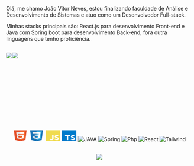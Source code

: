 Olá, me chamo João Vitor Neves, estou finalizando faculdade de Análise e Desenvolvimento de Sistemas e atuo como um Desenvolvedor Full-stack.

Minhas stacks principais são: React.js para desenvolvimento Front-end e Java com Spring boot para desenvolvimento Back-end, fora outra linguagens que tenho proficiência.

##

<div style="display:flex" align="center">
    <img height="180em" src="https://github-readme-stats.vercel.app/api?username=Neeeveess&show_icons=true&count_private=true&theme=transparent" />
    <img height="180em" src="https://github-readme-stats.vercel.app/api/top-langs/?username=Neeeveess&theme=transparent&layout=compact&hide_progress=true" />
</div>

##

<div align="center"> 
    <img align="justify" alt="HTML" title="HTML" height="30" width="40" src="https://raw.githubusercontent.com/devicons/devicon/master/icons/html5/html5-original.svg">
    <img align="justify" alt="CSS" title="CSS" height="30" width="40" src="https://raw.githubusercontent.com/devicons/devicon/master/icons/css3/css3-original.svg">
    <img align="justify" alt="JavaScript" title="JavaScript" height="30" width="40" src="https://raw.githubusercontent.com/devicons/devicon/master/icons/javascript/javascript-plain.svg">
    <img align="justify" alt="TypeScript" title="TypeScript" height="30" width="40" src="https://github.com/devicons/devicon/blob/master/icons/typescript/typescript-original.svg">    
    <img align="justify" alt="JAVA" title="JAVA" height="30" width="40" src="https://cdn.jsdelivr.net/gh/devicons/devicon@latest/icons/java/java-original.svg">
    <img align="justify" alt="Spring" title="Spring" height="30" width="40" src="https://cdn.jsdelivr.net/gh/devicons/devicon@latest/icons/spring/spring-original-wordmark.svg">
    <img align="justify" alt="Php" title="Php" height="30" width="40" src="https://cdn.jsdelivr.net/gh/devicons/devicon@latest/icons/php/php-original.svg" />
    <img align="justify" alt="React" title="React" height="30" width="40" src="https://cdn.jsdelivr.net/gh/devicons/devicon/icons/react/react-original.svg" />
    <img align="justify" alt="Tailwind" title="Tailwind" height="30" width="40" src="https://cdn.jsdelivr.net/gh/devicons/devicon@latest/icons/tailwindcss/tailwindcss-original.svg" />
    
    
</div>

##

<div align="center">
    <a href="https://www.linkedin.com/in/jvneves/" target="_blank"><img align="center" src="https://img.shields.io/badge/-LinkedIn-%230077B5?style=for-the-badge&logo=linkedin&logoColor=white" target="_blank"></a> 
</div>
